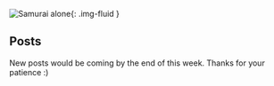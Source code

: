 ![Samurai alone](https://i.imgur.com/gyBg31Q.jpg){: .img-fluid }

##  Posts
New posts would be coming by the end of this week. Thanks for your patience :)

